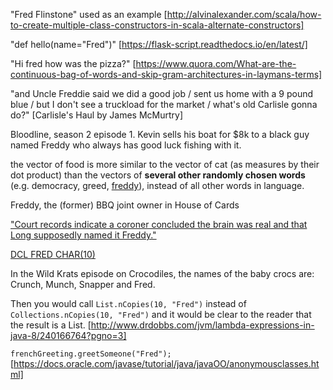 "Fred Flinstone" used as an example [http://alvinalexander.com/scala/how-to-create-multiple-class-constructors-in-scala-alternate-constructors]

"def hello(name="Fred")" [https://flask-script.readthedocs.io/en/latest/]

"Hi fred how was the pizza?" [https://www.quora.com/What-are-the-continuous-bag-of-words-and-skip-gram-architectures-in-laymans-terms]

"and Uncle Freddie said we did a good job / sent us home with a 9 pound blue / but I don't see a truckload for the market / what's old Carlisle gonna do?" [Carlisle's Haul by James McMurtry]

Bloodline, season 2 episode 1.  Kevin sells his boat for $8k to a black guy named Freddy who always has good luck fishing with it.

the vector of food is more similar to the vector of cat (as measures by their dot product) than the vectors of **several other randomly chosen words** (e.g. democracy, greed, [freddy](https://www.quora.com/What-is-negative-sampling)), instead of all other words in language. 

Freddy, the (former) BBQ joint owner in House of Cards

["Court records indicate a coroner concluded the brain was real and that Long supposedly named it Freddy."](http://marginalrevolution.com/marginalrevolution/2016/07/the-modern-tinkerer-there-is-no-great-stagnation.html)

[DCL FRED CHAR(10)](http://www.ibm.com/support/knowledgecenter/SSEPEK_11.0.0/sqlref/src/tpc/db2z_sql_declarevariable.html)

In the Wild Krats episode on Crocodiles, the names of the baby crocs are: Crunch, Munch, Snapper and Fred.

Then you would call `List.nCopies(10, "Fred")` instead of `Collections.nCopies(10, "Fred")` and it would be clear to the reader that the result is a List. [http://www.drdobbs.com/jvm/lambda-expressions-in-java-8/240166764?pgno=3]

`frenchGreeting.greetSomeone("Fred");` [https://docs.oracle.com/javase/tutorial/java/javaOO/anonymousclasses.html]
